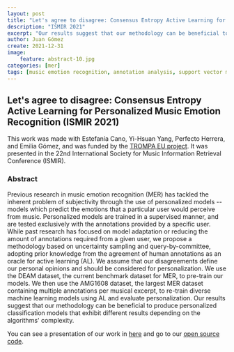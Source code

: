 ```yaml
---
layout: post
title: "Let's agree to disagree: Consensus Entropy Active Learning for Personalized Music Emotion Recognition"
description: "ISMIR 2021"
excerpt: "Our results suggest that our methodology can be beneficial to produce personalized classification models that exhibit different results depending on the algorithms' complexity."
author: Juan Gómez
create: 2021-12-31
image:
    feature: abstract-10.jpg
categories: [mer]
tags: [music emotion recognition, annotation analysis, support vector machine, group based models]
---
```


## Let's agree to disagree: Consensus Entropy Active Learning for Personalized Music Emotion Recognition (ISMIR 2021)

This work was made with Estefanía Cano, Yi-Hsuan Yang, Perfecto Herrera, and Emilia Gómez, and was funded by the [TROMPA EU project](https://trompamusic.eu/). It was presented in the 22nd International Society for Music Information Retrieval Conference (ISMIR).
 
### Abstract

Previous research in music emotion recognition (MER) has tackled the inherent problem of subjectivity through the use of personalized models -- models which predict the emotions that a particular user would perceive from music. Personalized models are trained in a supervised manner, and are tested exclusively with the annotations provided by a specific user. While past research has focused on model adaptation or reducing the amount of annotations required from a given user, we propose a methodology based on uncertainty sampling and query-by-committee, adopting prior knowledge from the agreement of human annotations as an oracle for active learning (AL). We assume that our disagreements define our personal opinions and should be considered for personalization. We use the DEAM dataset, the current benchmark dataset for MER, to pre-train our models. We then use the AMG1608 dataset, the largest MER dataset containing multiple annotations per musical excerpt, to re-train diverse machine learning models using AL and evaluate personalization. Our results suggest that our methodology can be beneficial to produce personalized classification models that exhibit different results depending on the algorithms' complexity.

You can see a presentation of our work in [here](https://drive.google.com/file/d/156DaBXNN0ZGiZRJnZdGG2w5OZSaFVmAU/view?usp=sharing) and go to our [open source code](https://github.com/juansgomez87/consensus-entropy).


